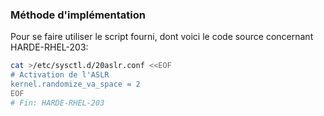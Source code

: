 ### Méthode d'implémentation
Pour se faire utiliser le script fourni, dont voici le code source concernant HARDE-RHEL-203:
```bash
cat >/etc/sysctl.d/20aslr.conf <<EOF
# Activation de l'ASLR
kernel.randomize_va_space = 2
EOF
# Fin: HARDE-RHEL-203
```
